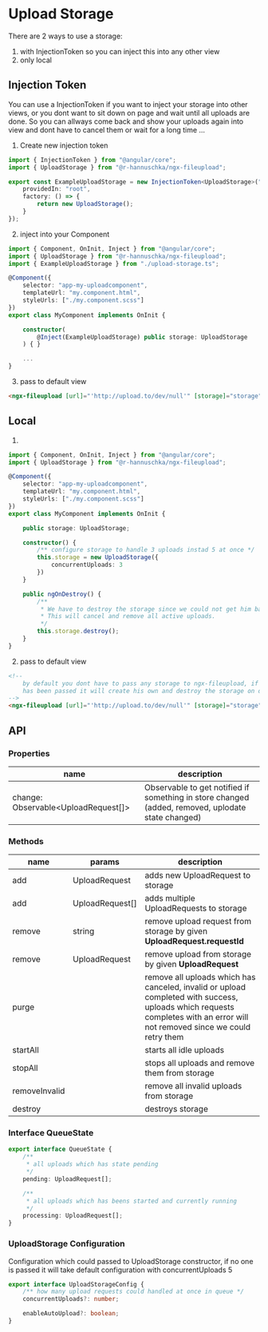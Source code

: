 # Upload Storage

There are 2 ways to use a storage: 

1. with InjectionToken so you can inject this into any other view
2. only local


## Injection Token

You can use a InjectionToken if you want to inject your storage into other views, or you dont want to sit down on page and wait until all uploads are done. 
So you can allways come back and show your uploads again into view and dont have to cancel them or wait for a long time ...

1. Create new injection token

```ts
import { InjectionToken } from "@angular/core";
import { UploadStorage } from "@r-hannuschka/ngx-fileupload";

export const ExampleUploadStorage = new InjectionToken<UploadStorage>("Example Upload Storage", {
    providedIn: "root",
    factory: () => {
        return new UploadStorage();
    }
});
```

2. inject into your Component

```ts
import { Component, OnInit, Inject } from "@angular/core";
import { UploadStorage } from "@r-hannuschka/ngx-fileupload";
import { ExampleUploadStorage } from "./upload-storage.ts";

@Component({
    selector: "app-my-uploadcomponent",
    templateUrl: "my.component.html",
    styleUrls: ["./my.component.scss"]
})
export class MyComponent implements OnInit {

    constructor(
        @Inject(ExampleUploadStorage) public storage: UploadStorage
    ) { }

    ...
}
```

3. pass to default view

```html
<ngx-fileupload [url]="'http://upload.to/dev/null'" [storage]="storage"></ngx-fileupload>
```

## Local

1.

```ts
import { Component, OnInit, Inject } from "@angular/core";
import { UploadStorage } from "@r-hannuschka/ngx-fileupload";

@Component({
    selector: "app-my-uploadcomponent",
    templateUrl: "my.component.html",
    styleUrls: ["./my.component.scss"]
})
export class MyComponent implements OnInit {

    public storage: UploadStorage;

    constructor() {
        /** configure storage to handle 3 uploads instad 5 at once */
        this.storage = new UploadStorage({
            concurrentUploads: 3
        })
    }

    public ngOnDestroy() {
        /**
         * We have to destroy the storage since we could not get him back.
         * This will cancel and remove all active uploads.
         */
        this.storage.destroy();
    }
}
```

2. pass to default view

```html
<!--
    by default you dont have to pass any storage to ngx-fileupload, if no storage
    has been passed it will create his own and destroy the storage on destroy.
-->
<ngx-fileupload [url]="'http://upload.to/dev/null'" [storage]="storage"></ngx-fileupload>
```

## API

### Properties

| name |description |
|---|---|
|change: Observable<UploadRequest[]> |Observable to get notified if something in store changed (added, removed, uplodate state changed) |

### Methods

| name | params | description |
|---|---|---|
|add | UploadRequest| adds new UploadRequest to storage |
|add | UploadRequest[]| adds multiple UploadRequests to storage |
|remove | string | remove upload request from storage by given **UploadRequest.requestId** |
|remove | UploadRequest | remove upload from storage by given **UploadRequest** |
|purge  |  | remove all uploads which has canceled, invalid or upload completed with success, uploads which requests completes with an error will not removed since we could retry them |
|startAll || starts all idle uploads |
|stopAll || stops all uploads and remove them from storage |
|removeInvalid || remove all invalid uploads from storage|
|destroy|| destroys storage|

### Interface QueueState

```ts
export interface QueueState {
    /**
     * all uploads which has state pending
     */
    pending: UploadRequest[];

    /**
     * all uploads which has beens started and currently running
     */
    processing: UploadRequest[];
}
```

### UploadStorage Configuration

Configuration which could passed to UploadStorage constructor, if no one is passed it will take default configuration with concurrentUploads 5

```ts
export interface UploadStorageConfig {
    /** how many upload requests could handled at once in queue */
    concurrentUploads?: number;

    enableAutoUpload?: boolean;
}
```

